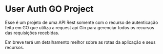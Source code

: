 # User Auth GO Project

Esse é um projeto de uma API Rest somente com o recurso de autenticação 
feita em GO que utiliza a request api Gin para gerenciar todos os recursos
das requisições recebidas.

Em breve terá um detalhamento melhor sobre as rotas da aplicação e seus recursos.

